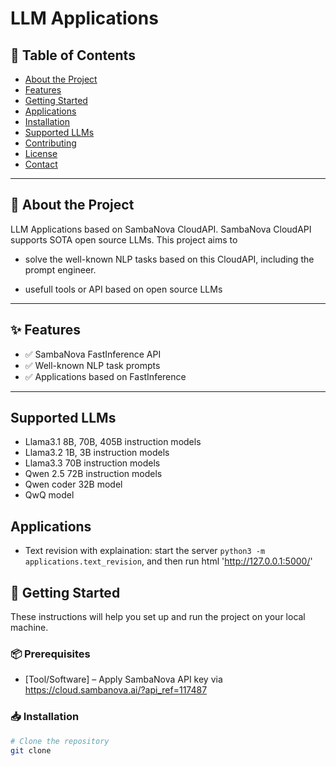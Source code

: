 # LLM Applications

## 📖 Table of Contents
- [About the Project](#about-the-project)
- [Features](#features)
- [Getting Started](#getting-started)
- [Applications](#applications)
- [Installation](#installation)
- [Supported LLMs](#llms)
- [Contributing](#contributing)
- [License](#license)
- [Contact](#contact)

---

## 📝 About the Project
LLM Applications based on SambaNova CloudAPI. SambaNova CloudAPI supports SOTA open source LLMs. This project
aims to 

- solve the well-known NLP tasks based on this CloudAPI, including the prompt engineer.

- usefull tools or API based on open source LLMs

---

## ✨ Features
- ✅ SambaNova FastInference API
- ✅ Well-known NLP task prompts
- ✅ Applications based on FastInference

---

## Supported LLMs
- Llama3.1 8B, 70B, 405B instruction models
- Llama3.2 1B, 3B instruction models
- Llama3.3 70B instruction models
- Qwen 2.5 72B instruction models
- Qwen coder 32B model
- QwQ model

## Applications
- Text revision with explaination: start the server ```python3 -m applications.text_revision```, and then run html 'http://127.0.0.1:5000/'


## 🚀 Getting Started
These instructions will help you set up and run the project on your local machine.

### 📦 Prerequisites
- [Tool/Software] – Apply SambaNova API key via https://cloud.sambanova.ai/?api_ref=117487


### 📥 Installation
```bash
# Clone the repository
git clone 
```